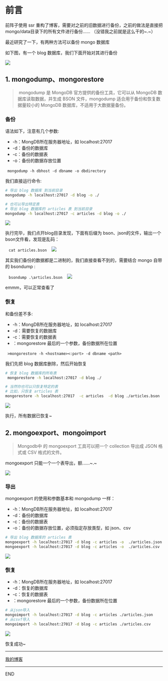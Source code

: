 # 前言

前阵子使用 ssr 重构了博客，需要对之前的旧数据进行备份，之前的做法是直接把mongo/data目录下的所有文件进行备份...... （没错我之前就是这么干的~.~）

最近研究了一下，有两种方法可以备份 mongo 数据库

如下图，有一个 blog 数据库，我们下面开始对其进行备份

![](https://upload-images.jianshu.io/upload_images/10390288-d75f791a92b0a223.png?imageMogr2/auto-orient/strip%7CimageView2/2/w/1240)

## 1. mongodump、mongorestore

> ​ mongodump 是 MongoDB 官方提供的备份工具，它可以从 MongoDB 数据库读取数据，并生成 BSON 文件，mongodump 适合用于备份和恢复数据量较小的 MongoDB 数据库，不适用于大数据量备份。

### 备份

语法如下，注意有几个参数:

* -h：MongDB所在服务器地址，如 localhost:27017
* -d：备份的数据库
* -c：备份的数据表
* -o：备份的数据存放位置

` `  ` mongodump -h dbhost -d dbname -o dbdirectory `  ` ` 

我们直接运行命令:

``` bash 
# 导出 blog 数据库 到当前目录
mongodump -h localhost:27017 -d blog -o ./

# 也可以导出特定表
# 导出 blog 数据库的 articles 表 到当前目录
mongodump -h localhost:27017 -c articles -d blog -o ./
``` 
![](https://upload-images.jianshu.io/upload_images/10390288-c3bfe30ad0f31250.png?imageMogr2/auto-orient/strip%7CimageView2/2/w/1240)

执行完毕，我们点开blog目录发现，下面有后缀为 bson、json的文件，输出一个bson文件看，发现是乱码：

` `  ` cat articles.bson `  ` ` 
![](https://upload-images.jianshu.io/upload_images/10390288-16dc64db99a795a7.png?imageMogr2/auto-orient/strip%7CimageView2/2/w/1240)

其实我们备份的数据都是二进制的，我们直接查看不到的，需要结合 mongo 自带的 bsondump :

` `  ` bsondump .\articles.bson `  ` ` 
![](https://upload-images.jianshu.io/upload_images/10390288-3386de09c5d8ad06.png?imageMogr2/auto-orient/strip%7CimageView2/2/w/1240)

emmm，可以正常查看了

### 恢复

和备份差不多:

* -h：MongDB所在服务器地址，如 localhost:27017
* -d：需要恢复的数据库
* -c：需要恢复的数据表
* <path>：mongorestore 最后的一个参数，备份数据所在位置

` `  ` >mongorestore -h <hostname><:port> -d dbname <path> `  ` ` 

我们先把 blog 数据库删除，然后开始恢复

``` bash
# 恢复 blog 数据库的所有表
 mongorestore -h localhost:27017 -d blog ./

# 当然你也可以只恢复特定的表
# 比如，只恢复 articles 表
mongorestore -h localhost:27017  -c articles  -d blog ./articles.bson
```
![](https://upload-images.jianshu.io/upload_images/10390288-6f007b56004a19da.png?imageMogr2/auto-orient/strip%7CimageView2/2/w/1240)

执行，所有数据已恢复~

## 2. mongoexport、mongoimport

> Mongodb中 的 mongoexport 工具可以把一个 collection 导出成 JSON 格式或 CSV 格式的文件。

mongoexport 只能一个一个表导出，额......~.~

![](https://upload-images.jianshu.io/upload_images/10390288-1d46653a656fa346.png?imageMogr2/auto-orient/strip%7CimageView2/2/w/1240)

### 导出

mongoexport 的使用和参数基本和 mongodump 一样：

* -h：MongDB所在服务器地址，如 localhost:27017
* -d：备份的数据库
* -c：备份的数据表
* -o：备份的数据存放位置，必须指定存放类型，如 json、csv

``` bash 
# 导出 blog 数据库的 articles 表
mongoexport -h localhost:27017 -d blog -c articles -o  ./articles.json
mongoexport -h localhost:27017 -d blog -c articles -o  ./articles.csv
```
![](https://upload-images.jianshu.io/upload_images/10390288-57c926d80683937b.png?imageMogr2/auto-orient/strip%7CimageView2/2/w/1240)

### 恢复

* -h：MongDB所在服务器地址，如 localhost:27017
* -d：恢复的数据库
* -c：恢复的数据表
* <path>：mongorestore 最后的一个参数，备份数据所在位置

``` bash 
# 从json导入
mongoimport -h localhost:27017 -d blog -c articles ./articles.json
# 从csvf导入
mongoimport -h localhost:27017 -d blog -c articles ./articles.csv
```
![](https://upload-images.jianshu.io/upload_images/10390288-b2300415374e58ba.png?imageMogr2/auto-orient/strip%7CimageView2/2/w/1240)

恢复成功~

---

[我的博客](https://github.com/zhongzihao1996/my-blog/tree/master)

---

END
